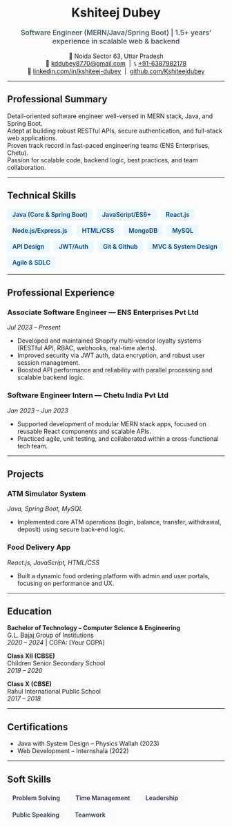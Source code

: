 <h1 align="center">Kshiteej Dubey</h1>
<p align="center" style="font-size: 16px; font-weight: 600; color: #4A5568;">
  Software Engineer (MERN/Java/Spring Boot) | 1.5+ years’ experience in scalable web & backend
</p>

<p align="center">
  📍 Noida Sector 63, Uttar Pradesh<br/>
  📧 <a href="mailto:kddubey8770@gmail.com">kddubey8770@gmail.com</a> &nbsp;|&nbsp;
  📞 <a href="tel:+916387982178">+91-6387982178</a><br/>
  🔗 <a href="https://linkedin.com/in/kshiteej-dubey" target="_blank">linkedin.com/in/kshiteej-dubey</a> &nbsp;|&nbsp;
  <a href="https://github.com/Kshiteejdubey" target="_blank">github.com/Kshiteejdubey</a>
</p>

---

## Professional Summary
Detail-oriented software engineer well-versed in MERN stack, Java, and Spring Boot.  
Adept at building robust RESTful APIs, secure authentication, and full-stack web applications.  
Proven track record in fast-paced engineering teams (ENS Enterprises, Chetu).  
Passion for scalable code, backend logic, best practices, and team collaboration.

---

## Technical Skills
<ul style="list-style:none; padding-left: 0; display:flex; flex-wrap: wrap; gap: 10px;">
  <li style="background: #ebf8ff; padding: 5px 12px; border-radius:5px; color:#034380; font-weight:600;">Java (Core & Spring Boot)</li>
  <li style="background: #ebf8ff; padding: 5px 12px; border-radius:5px; color:#034380; font-weight:600;">JavaScript/ES6+</li>
  <li style="background: #ebf8ff; padding: 5px 12px; border-radius:5px; color:#034380; font-weight:600;">React.js</li>
  <li style="background: #ebf8ff; padding: 5px 12px; border-radius:5px; color:#034380; font-weight:600;">Node.js/Express.js</li>
  <li style="background: #ebf8ff; padding: 5px 12px; border-radius:5px; color:#034380; font-weight:600;">HTML/CSS</li>
  <li style="background: #ebf8ff; padding: 5px 12px; border-radius:5px; color:#034380; font-weight:600;">MongoDB</li>
  <li style="background: #ebf8ff; padding: 5px 12px; border-radius:5px; color:#034380; font-weight:600;">MySQL</li>
  <li style="background: #ebf8ff; padding: 5px 12px; border-radius:5px; color:#034380; font-weight:600;">API Design</li>
  <li style="background: #ebf8ff; padding: 5px 12px; border-radius:5px; color:#034380; font-weight:600;">JWT/Auth</li>
  <li style="background: #ebf8ff; padding: 5px 12px; border-radius:5px; color:#034380; font-weight:600;">Git & Github</li>
  <li style="background: #ebf8ff; padding: 5px 12px; border-radius:5px; color:#034380; font-weight:600;">MVC & System Design</li>
  <li style="background: #ebf8ff; padding: 5px 12px; border-radius:5px; color:#034380; font-weight:600;">Agile & SDLC</li>
</ul>

---

## Professional Experience

### Associate Software Engineer — ENS Enterprises Pvt Ltd  
*Jul 2023 – Present*  
- Developed and maintained Shopify multi-vendor loyalty systems (RESTful API, RBAC, webhooks, real-time alerts).  
- Improved security via JWT auth, data encryption, and robust user session management.  
- Boosted API performance and reliability with parallel processing and scalable backend logic.

### Software Engineer Intern — Chetu India Pvt Ltd  
*Jan 2023 – Jun 2023*  
- Supported development of modular MERN stack apps, focused on reusable React components and scalable APIs.  
- Practiced agile, unit testing, and collaborated within a cross-functional tech team.

---

## Projects

### ATM Simulator System  
*Java, Spring Boot, MySQL*  
- Implemented core ATM operations (login, balance, transfer, withdrawal, deposit) using secure back-end logic.

### Food Delivery App  
*React.js, JavaScript, HTML/CSS*  
- Built a dynamic food ordering platform with admin and user portals, focusing on performance and UX.

---

## Education

**Bachelor of Technology – Computer Science & Engineering**  
G.L. Bajaj Group of Institutions  
*2020 – 2024* | CGPA: [Your CGPA]

**Class XII (CBSE)**  
Children Senior Secondary School  
*2019 – 2020*

**Class X (CBSE)**  
Rahul International Public School  
*2017 – 2018*

---

## Certifications

- Java with System Design – Physics Wallah (2023)  
- Web Development – Internshala (2022)  

---

## Soft Skills

<ul style="list-style:none; padding-left:0; display:flex; flex-wrap: wrap; gap:12px;">
  <li style="background:#f7fafc; padding:5px 12px; border-radius:6px; color:#2D3748; font-weight:600;">Problem Solving</li>
  <li style="background:#f7fafc; padding:5px 12px; border-radius:6px; color:#2D3748; font-weight:600;">Time Management</li>
  <li style="background:#f7fafc; padding:5px 12px; border-radius:6px; color:#2D3748; font-weight:600;">Leadership</li>
  <li style="background:#f7fafc; padding:5px 12px; border-radius:6px; color:#2D3748; font-weight:600;">Public Speaking</li>
  <li style="background:#f7fafc; padding:5px 12px; border-radius:6px; color:#2D3748; font-weight:600;">Teamwork</li>
</ul>
